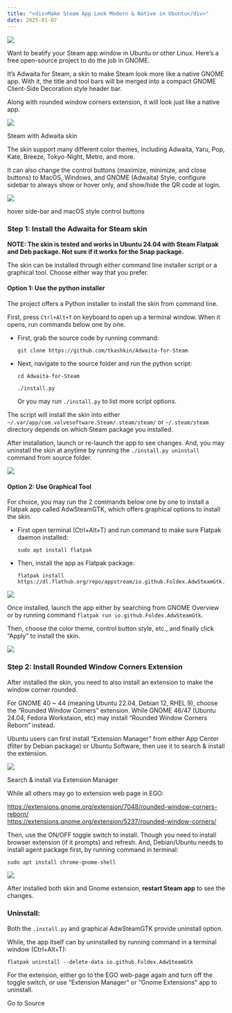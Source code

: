 ```yaml
---
title: "<div>Make Steam App Look Modern & Native in Ubuntu</div>"
date: 2025-01-07
---
```


![](https://ubuntuhandbook.org/wp-content/uploads/2022/11/steam-logoicon-250x250.webp)

Want to beatify your Steam app window in Ubuntu or other Linux. Here’s a free open-source project to do the job in GNOME.

It’s Adwaita for Steam, a skin to make Steam look more like a native GNOME app. With it, the title and tool bars will be merged into a compact GNOME Client-Side Decoration style header bar.

Along with rounded window corners extension, it will look just like a native app.

![](https://ubuntuhandbook.org/wp-content/uploads/2025/01/steam-yarutheme-700x440.webp)

Steam with Adwaita skin

The skin support many different color themes, including Adwaita, Yaru, Pop, Kate, Breeze, Tokyo-Night, Metro, and more.

It can also change the control buttons (maximize, minimize, and close buttons) to MacOS, Windows, and GNOME (Adwaita) Style, configure sidebar to always show or hover only, and show/hide the QR code at login.

![](https://ubuntuhandbook.org/wp-content/uploads/2025/01/hover-sidebar-700x413.webp)

hover side-bar and macOS style control buttons

### Step 1: Install the Adwaita for Steam skin

**NOTE: The skin is tested and works in Ubuntu 24.04 with Steam Flatpak and Deb package. Not sure if it works for the Snap package.**

The skin can be installed through either command line installer script or a graphical tool. Choose either way that you prefer.

#### Option 1: Use the python installer

The project offers a Python installer to install the skin from command line.

First, press `Ctrl+Alt+T` on keyboard to open up a terminal window. When it opens, run commands below one by one.

- First, grab the source code by running command:
    
    ```
    git clone https://github.com/tkashkin/Adwaita-for-Steam
    ```
    
- Next, navigate to the source folder and run the python script:
    
    ```
    cd Adwaita-for-Steam
    ```
    
    ```
    ./install.py
    ```
    
    Or you may run `./install.py` to list more script options.
    

The script will install the skin into either `~/.var/app/com.valvesoftware.Steam/.steam/steam/` or `~/.steam/steam` directory depends on which Steam package you installed.

After installation, launch or re-launch the app to see changes. And, you may uninstall the skin at anytime by running the `./install.py uninstall` command from source folder.

![](https://ubuntuhandbook.org/wp-content/uploads/2025/01/adwaita-forsteam.webp)

#### Option 2: Use Graphical Tool

For choice, you may run the 2 commands below one by one to install a Flatpak app called AdwSteamGTK, which offers graphical options to install the skin.

- First open terminal (Ctrl+Alt+T) and run command to make sure Flatpak daemon installed:
    
    ```
    sudo apt install flatpak
    ```
    
- Then, install the app as Flatpak package:
    
    ```
    flatpak install https://dl.flathub.org/repo/appstream/io.github.Foldex.AdwSteamGtk.flatpakref
    ```
    

![](https://ubuntuhandbook.org/wp-content/uploads/2025/01/flatpak-adwsteamgtk-700x505.webp)

Once installed, launch the app either by searching from GNOME Overview or by running command `flatpak run io.github.Foldex.AdwSteamGtk`.

Then, choose the color theme, control button style, etc., and finally click “Apply” to install the skin.

![](https://ubuntuhandbook.org/wp-content/uploads/2025/01/adwsteamgtk-530x700.webp)

### Step 2: Install Rounded Window Corners Extension

After installed the skin, you need to also install an extension to make the window corner rounded.

For GNOME 40 ~ 44 (meaning Ubuntu 22.04, Debian 12, RHEL 9), choose the “Rounded Window Corners” extension. While GNOME 46/47 (Ubuntu 24.04, Fedora Workstaion, etc) may install “Rounded Window Corners Reborn” instead.

Ubuntu users can first install “Extension Manager” from either App Center (filter by Debian package) or Ubuntu Software, then use it to search & install the extension.

![](https://ubuntuhandbook.org/wp-content/uploads/2025/01/rounded-corner-extension-700x467.webp)

Search & install via Extension Manager

While all others may go to extension web page in EGO:

https://extensions.gnome.org/extension/7048/rounded-window-corners-reborn/  
https://extensions.gnome.org/extension/5237/rounded-window-corners/

Then, use the ON/OFF toggle switch to install. Though you need to install browser extension (if it prompts) and refresh. And, Debian/Ubuntu needs to install agent package first, by running command in terminal:

```
sudo apt install chrome-gnome-shell
```

![](https://ubuntuhandbook.org/wp-content/uploads/2025/01/rounded-border-reborn-web-700x444.webp)

After installed both skin and Gnome extension, **restart Steam app** to see the changes.

### Uninstall:

Both the `.install.py` and graphical AdwSteamGTK provide uninstall option.

While, the app itself can by uninstalled by running command in a terminal window (Ctrl+Alt+T):

```
flatpak uninstall --delete-data io.github.Foldex.AdwSteamGtk
```

For the extension, either go to the EGO web-page again and turn off the toggle switch, or use “Extension Manager” or “Gnome Extensions” app to uninstall.

Go to Source
